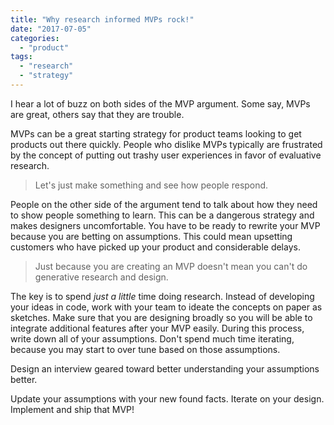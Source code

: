 ```yaml
---
title: "Why research informed MVPs rock!"
date: "2017-07-05"
categories: 
  - "product"
tags: 
  - "research"
  - "strategy"
---
```


I hear a lot of buzz on both sides of the MVP argument. Some say, MVPs are great, others say that they are trouble.

MVPs can be a great starting strategy for product teams looking to get products out there quickly. People who dislike MVPs typically are frustrated by the concept of putting out trashy user experiences in favor of evaluative research.

> Let's just make something and see how people respond.

People on the other side of the argument tend to talk about how they need to show people something to learn. This can be a dangerous strategy and makes designers uncomfortable. You have to be ready to rewrite your MVP because you are betting on assumptions. This could mean upsetting customers who have picked up your product and considerable delays.

> Just because you are creating an MVP doesn't mean you can't do generative research and design.

The key is to spend _just a little_ time doing research. Instead of developing your ideas in code, work with your team to ideate the concepts on paper as sketches. Make sure that you are designing broadly so you will be able to integrate additional features after your MVP easily. During this process, write down all of your assumptions. Don't spend much time iterating, because you may start to over tune based on those assumptions.

Design an interview geared toward better understanding your assumptions better.

Update your assumptions with your new found facts. Iterate on your design. Implement and ship that MVP!
